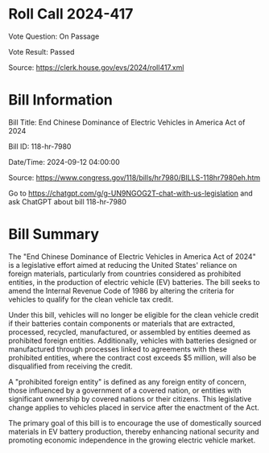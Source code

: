 # Roll Call 2024-417

Vote Question: On Passage

Vote Result: Passed

Source: https://clerk.house.gov/evs/2024/roll417.xml

# Bill Information

Bill Title: End Chinese Dominance of Electric Vehicles in America Act of 2024

Bill ID: 118-hr-7980

Date/Time: 2024-09-12 04:00:00

Source: https://www.congress.gov/118/bills/hr7980/BILLS-118hr7980eh.htm

Go to https://chatgpt.com/g/g-UN9NGOG2T-chat-with-us-legislation and ask ChatGPT about bill 118-hr-7980

# Bill Summary
The "End Chinese Dominance of Electric Vehicles in America Act of 2024" is a legislative effort aimed at reducing the United States' reliance on foreign materials, particularly from countries considered as prohibited entities, in the production of electric vehicle (EV) batteries. The bill seeks to amend the Internal Revenue Code of 1986 by altering the criteria for vehicles to qualify for the clean vehicle tax credit.

Under this bill, vehicles will no longer be eligible for the clean vehicle credit if their batteries contain components or materials that are extracted, processed, recycled, manufactured, or assembled by entities deemed as prohibited foreign entities. Additionally, vehicles with batteries designed or manufactured through processes linked to agreements with these prohibited entities, where the contract cost exceeds $5 million, will also be disqualified from receiving the credit.

A "prohibited foreign entity" is defined as any foreign entity of concern, those influenced by a government of a covered nation, or entities with significant ownership by covered nations or their citizens. This legislative change applies to vehicles placed in service after the enactment of the Act.

The primary goal of this bill is to encourage the use of domestically sourced materials in EV battery production, thereby enhancing national security and promoting economic independence in the growing electric vehicle market.
